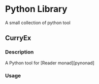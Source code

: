 # Python Library

A small collection of python tool

## CurryEx

### Description

A Python tool for [Reader monad][pynonad]


### Usage


[pymonad]:https://pypi.python.org/pypi/PyMonad/
